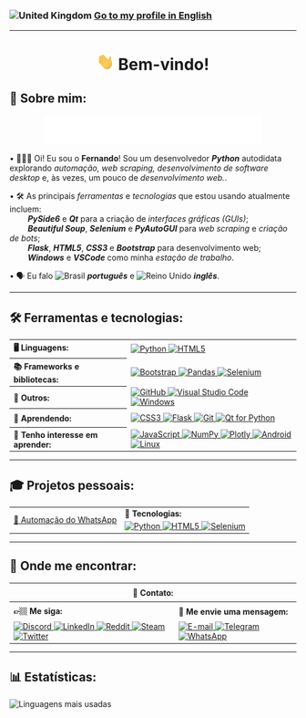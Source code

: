 ### <img src="https://cdn-icons-png.flaticon.com/512/323/323329.png" width="15" height="15" alt="United Kingdom" /> [Go to my profile in English](https://github.com/fernandoaafonseca)
<hr>

<h1 align="center"> <img src="hello.gif" height="30" alt="Olá!"> Bem-vindo!</h1>

<h2 align="left">👤 Sobre mim:</h2>

<p align="center">
  <img src="https://github.com/fernandoaafonseca/fernandoaafonseca/blob/main/description-pt.svg" height="50" alt="Descrição de habilidades">
</p>

<p>
  • 👨🏻‍💻 Oi! Eu sou o <b>Fernando</b>! Sou um desenvolvedor <b><i>Python</i></b> autodidata explorando <i>automação, web scraping, desenvolvimento de software desktop</i> e, às vezes, um pouco de <i>desenvolvimento web.</i>.
</p>

<p>
  • 🛠️ As principais <i>ferramentas</i> e <i>tecnologias</i> que estou usando atualmente incluem:
  <br>
  &emsp;&emsp;
  <b><i>PySide6</i></b> e <b><i>Qt</i></b> para a criação de <i>interfaces gráficas (GUIs)</i>;
  <br>
  &emsp;&emsp;
  <b><i>Beautiful Soup</i></b>, <b><i>Selenium</i></b> e <b><i>PyAutoGUI</i></b> para <i>web scraping</i> e <i>criação de bots</i>;
  <br>
  &emsp;&emsp;
  <b><i>Flask</i></b>, <b><i>HTML5</i></b>, <b><i>CSS3</i></b> e <b><i>Bootstrap</i></b> para desenvolvimento web</i>; 
  <br>
  &emsp;&emsp;
  <b><i>Windows</i></b> e <b><i>VSCode</i></b> como minha <i>estação de trabalho</i>. 
</p>

<p>
  • 🗣 Eu falo <img src="https://cdn-icons-png.flaticon.com/512/197/197386.png" width="15" height="15" alt="Brasil" /> <b><i>português</i></b> e <img src="https://cdn-icons-png.flaticon.com/512/323/323329.png" width="15" height="15" alt="Reino Unido" /> <b><i>inglês</i></b>.
</p>

<hr>

<h2 align="left">🛠 Ferramentas e tecnologias:</h2>
<table>
  <tr>
    <th align="left" height="25" rowspan="2">🖥️ Linguagens:
    </th>
  </tr>
  <td>
    <a href="https://www.python.org" target="_blank"> <img src="https://img.shields.io/badge/Python-282C34?logo=python&logoColor=4584b6" alt="Python" height="25" /> </a>
    <a href="https://www.w3schools.com/html/" target="_blank"> <img src="https://img.shields.io/badge/HTML5-282C34?logo=html5&logoColor=E34F26" alt="HTML5" height="25" /> </a></tr></td></td>

  <tr>
    <th align="left" height="25" rowspan="2">📚 Frameworks e bibliotecas:
    </th>
  </tr>

  <td>
    <a href="https://getbootstrap.com/" target="_blank"> <img src="https://img.shields.io/badge/Bootstrap-282C34?logo=bootstrap&logoColor=7952B3" alt="Bootstrap" height="25" /> </a>
    <a href="https://pandas.pydata.org/" target="_blank"> <img src="https://img.shields.io/badge/Pandas-282C34?logo=pandas&logoColor=ffffff" alt="Pandas" height="25" /> </a>
    <a href="https://www.selenium.dev/" target="_blank"> <img src="https://img.shields.io/badge/Selenium-282C34?logo=selenium&logoColor=43B02A" alt="Selenium" height="25" /> </a>

  <tr>
    <th align="left" height="25" rowspan="2"> 💾 Outros:
    </th>
  </tr>
  <td>
    <a href="https://github.com/" target="_blank"> <img src="https://img.shields.io/badge/GitHub-282C34?logo=github&logoColor=ffffff" alt="GitHub" height="25" /> </a>
    <a href="https://code.visualstudio.com/" target="_blank"> <img src="https://img.shields.io/badge/VSCode-282C34?logo=visualstudiocode&logoColor=007ACC" alt="Visual Studio Code" height="25" /> </a>
    <a href="https://www.microsoft.com/windows/" target="_blank"> <img src="https://img.shields.io/badge/Windows-282C34?logo=windows&logoColor=0078D6" alt="Windows" height="25" /> </a>

  </td>

  <tr>
    <th align="left" height="25" rowspan="2"> 📝 Aprendendo:
    </th>
  </tr>

  <td>
    <a href="https://developer.mozilla.org/docs/Web/CSS/" target="_blank"> <img src="https://img.shields.io/badge/CSS3-282C34?logo=css3&logoColor=1572B6" alt="CSS3" height="25" /> </a>
    <a href="https://flask.palletsprojects.com/" target="_blank"> <img src="https://img.shields.io/badge/Flask-282C34?logo=flask&logoColor=ffffff" alt="Flask" height="25" /> </a>
    <a href="https://git-scm.com/" target="_blank"> <img src="https://img.shields.io/badge/Git-282C34?logo=git&logoColor=F05032" alt="Git" height="25" /> </a>
    <a href="https://wiki.qt.io/Qt_for_Python/" target="_blank"> <img src="https://img.shields.io/badge/Qt for Python-282C34?logo=qt&logoColor=41CD52" alt="Qt for Python" height="25" /> </a>
  </td>

  <tr>
    <th align="left" height="25" rowspan="2"> 🚀 Tenho interesse em aprender:
    </th>
  </tr>

  <td>
    <a href="https://developer.mozilla.org/en-US/docs/Web/JavaScript/" target="_blank"> <img src="https://img.shields.io/badge/JavaScript-282C34?logo=javascript&logoColor=f7df1e" alt="JavaScript" height="25" /> </a>
    <a href="https://numpy.org/" target="_blank"> <img src="https://img.shields.io/badge/NumPy-282C34?logo=numpy&logoColor=4ba9c8" alt="NumPy" height="25" /> </a>
    <a href="https://plotly.com/" target="_blank"> <img src="https://img.shields.io/badge/Plotly-282C34?logo=plotly&logoColor=3F4F75" alt="Plotly" height="25" /> </a>
    <a href="https://www.android.com/" target="_blank"> <img src="https://img.shields.io/badge/Android-282C34?logo=android&logoColor=3DDC84" alt="Android" height="25" /> </a>
    <a href="https://www.linux.org/" target="_blank"> <img src="https://img.shields.io/badge/Linux-282C34?logo=linux&logoColor=FCC624" alt="Linux" height="25" /> </a>
  </td>
</table>

<hr>

<h2 align="left">🎓 Projetos pessoais:</h2>

<table>
  <tbody>
    <tr>
      <td rowspan="2"> <a href="https://github.com/fernandoaafonseca/bulk_media_msg_sender_bot_for_whatsapp"<b>🤖 Automação do WhatsApp</b> </td>
      <td> <b>💾 Tecnologias: </b></td>
    </tr>
    <tr>
      <td>
        <a href="https://www.python.org" target="_blank"> <img src="https://img.shields.io/badge/Python-282C34?logo=python&logoColor=4584b6" alt="Python" height="25" /> </a>
        <a href="https://www.w3schools.com/html/" target="_blank"> <img src="https://img.shields.io/badge/HTML5-282C34?logo=html5&logoColor=E34F26" alt="HTML5" height="25" /> </a>
        <a href="https://www.selenium.dev/" target="_blank"> <img src="https://img.shields.io/badge/Selenium-282C34?logo=selenium&logoColor=43B02A" alt="Selenium" height="25" /> </a>
    </tr></td></td></td>
    </tr>
  </tbody>
</table>

<hr>

<h2 align="left">👥 Onde me encontrar:</h2>

<table>
  <tr>
    <th align="center" height="25" colspan="2">📲 Contato:
    </th>
  </tr>

  <tr>
    <th align="left" height="25">👉🏼 Me siga:
    </th>
    <th align="left" height="25">💬 Me envie uma mensagem:
    </th>
  </tr>
  
  <tr>
    <td valign="top">
      <a href="https://discord.com/users/400446732401508382" target="_blank"> <img src="https://img.shields.io/badge/Discord-282C34?logo=discord&logoColor=E34F26" alt="Discord" height="25" /> </a>
      <a href="https://www.linkedin.com/in/fernandoaafonseca/" target="_blank"> <img src="https://img.shields.io/badge/LinkedIn-282C34?logo=linkedin&logoColor=0A66C2" alt="LinkedIn" height="25" /> </a>
      <a href="https://www.reddit.com/user/cosmofigaro" target="_blank"> <img src="https://img.shields.io/badge/Reddit-282C34?logo=reddit&logoColor=FF4500" alt="Reddit" height="25" /> </a>
      <a href="https://steamcommunity.com/id/cosmofigaro/" target="_blank"> <img src="https://img.shields.io/badge/Steam-282C34?logo=steam&logoColor=ffffff" alt="Steam" height="25" /> </a>
      <a href="https://twitter.com/fernando_aaf" target="_blank"> <img src="https://img.shields.io/badge/Twitter-282C34?logo=twitter&logoColor=1DA1F2" alt="Twitter" height="25" /> </a>
    </td>

  <td valign="top">
    <a href="mailto:fernando.aaf@hotmail.com" target="_blank"> <img src="https://img.shields.io/badge/Email-282C34?logo=maildotru&logoColor=005FF9" alt="E-mail" height="25" /> </a>
    <a href="https://t.me/fernandoaafonseca" target="_blank"> <img src="https://img.shields.io/badge/Telegram-282C34?logo=telegram&logoColor=26A5E4" alt="Telegram" height="25" /> </a>
    <a href="https://wa.me/5531975156089?text=Hey%21" target="_blank"> <img src="https://img.shields.io/badge/WhatsApp-282C34?logo=whatsapp&logoColor=25D366" alt="WhatsApp" height="25" /> </a>
  </td>
</table>

<hr>

<h2 align="left">📊 Estatísticas:</h2>
  <img src="https://github-readme-stats.vercel.app/api/top-langs?username=fernandoaafonseca&theme=dracula&layout=compact" alt="Linguagens mais usadas" />
